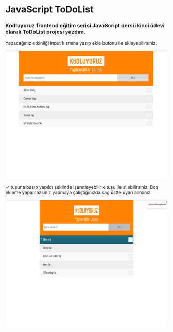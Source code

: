 # JavaScript ToDoList

### Kodluyoruz frontend eğitim serisi JavaScript dersi ikinci ödevi olarak ToDoList projesi yazdım.
 
<div>
<p> Yapacağınız etkinliği input kısmına yazıp ekle butonu ile ekleyebilirsiniz. </p>
<img src="ss1.png" alt="Instagram Login Page" width="750" height="400"/>
<br>
<p> ✓ tuşuna basıp yapıldı şeklinde işaretleyebilir x tuşu ile silebilirsiniz. Boş ekleme yapamazsınız yapmaya çalıştığınızda sağ üstte uyarı alırsınız </p>
<img src="ss2.png" alt="Instagram Login Page" width="750" height="400"/>
</div>
